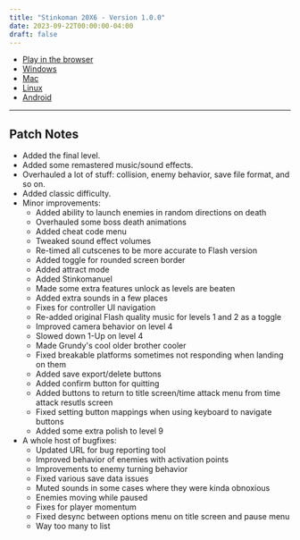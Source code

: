 ```yaml
---
title: "Stinkoman 20X6 - Version 1.0.0"
date: 2023-09-22T00:00:00-04:00
draft: false
---
```


- [Play in the browser](https://storage.ratheronfire.com/stinkoman/1.0.0/web)
- [Windows](https://storage.ratheronfire.com/stinkoman/1.0.0/stinkoman-windows.zip)
- [Mac](https://storage.ratheronfire.com/stinkoman/1.0.0/stinkoman-mac.zip)
- [Linux](https://storage.ratheronfire.com/stinkoman/1.0.0/stinkoman-linux.zip)
- [Android](https://storage.ratheronfire.com/stinkoman/1.0.0/stinkoman-android.apk)

-----

## Patch Notes

- Added the final level.
- Added some remastered music/sound effects.
- Overhauled a lot of stuff: collision, enemy behavior, save file format, and so on.
- Added classic difficulty.
- Minor improvements:
  - Added ability to launch enemies in random directions on death
  - Overhauled some boss death animations
  - Added cheat code menu
  - Tweaked sound effect volumes
  - Re-timed all cutscenes to be more accurate to Flash version
  - Added toggle for rounded screen border
  - Added attract mode
  - Added Stinkomanuel
  - Made some extra features unlock as levels are beaten
  - Added extra sounds in a few places
  - Fixes for controller UI navigation
  - Re-added original Flash quality music for levels 1 and 2 as a toggle
  - Improved camera behavior on level 4
  - Slowed down 1-Up on level 4
  - Made Grundy's cool older brother cooler
  - Fixed breakable platforms sometimes not responding when landing on them
  - Added save export/delete buttons
  - Added confirm button for quitting
  - Added buttons to return to title screen/time attack menu from time attack resutls screen
  - Fixed setting button mappings when using keyboard to navigate buttons
  - Added some extra polish to level 9
- A whole host of bugfixes:
  - Updated URL for bug reporting tool
  - Improved behavior of enemies with activation points
  - Improvements to enemy turning behavior
  - Fixed various save data issues
  - Muted sounds in some cases where they were kinda obnoxious
  - Enemies moving while paused
  - Fixes for player momentum
  - Fixed desync between options menu on title screen and pause menu
  - Way too many to list 